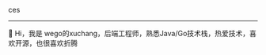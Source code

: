 ces
<hr>
👋 Hi，我是 wego的xuchang，后端工程师，熟悉Java/Go技术栈，热爱技术，喜欢开源，也很喜欢折腾

<!--
**wego-xuchang/wego-xuchang** is a ✨ _special_ ✨ repository because its `README.md` (this file) appears on your GitHub profile.

Here are some ideas to get you started:

- 🔭 I’m currently working on ...
- 🌱 I’m currently learning ...
- 👯 I’m looking to collaborate on ...
- 🤔 I’m looking for help with ...
- 💬 Ask me about ...
- 📫 How to reach me: ...
- 😄 Pronouns: ...
- ⚡ Fun fact: ...
-->
